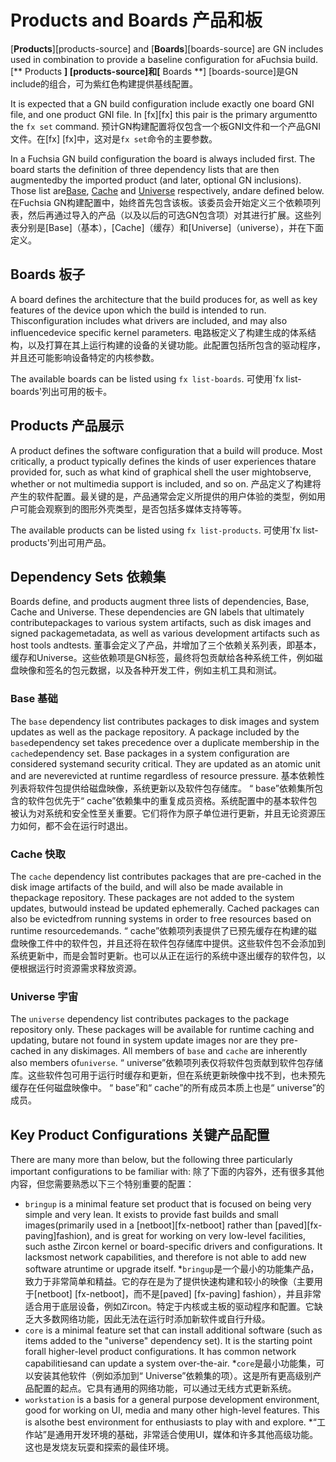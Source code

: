  
# Products and Boards  产品和板 

[**Products**][products-source] and [**Boards**][boards-source] are GN includes used in combination to provide a baseline configuration for aFuchsia build. [** Products **] [products-source]和[** Boards **] [boards-source]是GN include的组合，可为紫红色构建提供基线配置。

It is expected that a GN build configuration include exactly one board GNI file, and one product GNI file. In [fx][fx] this pair is the primary argumentto the `fx set` command. 预计GN构建配置将仅包含一个板GNI文件和一个产品GNI文件。在[fx] [fx]中，这对是`fx set`命令的主要参数。

In a Fuchsia GN build configuration the board is always included first. The board starts the definition of three dependency lists that are then augmentedby the imported product (and later, optional GN inclusions). Those list are[Base](#base), [Cache](#cache) and [Universe](#universe) respectively, andare defined below. 在Fuchsia GN构建配置中，始终首先包含该板。该委员会开始定义三个依赖项列表，然后再通过导入的产品（以及以后的可选GN包含项）对其进行扩展。这些列表分别是[Base]（基本），[Cache]（缓存）和[Universe]（universe），并在下面定义。

 
## Boards  板子 

A board defines the architecture that the build produces for, as well as key features of the device upon which the build is intended to run. Thisconfiguration includes what drivers are included, and may also influencedevice specific kernel parameters. 电路板定义了构建生成的体系结构，以及打算在其上运行构建的设备的关键功能。此配置包括所包含的驱动程序，并且还可能影响设备特定的内核参数。

The available boards can be listed using `fx list-boards`.  可使用`fx list-boards'列出可用的板卡。

 
## Products  产品展示 

A product defines the software configuration that a build will produce. Most critically, a product typically defines the kinds of user experiences thatare provided for, such as what kind of graphical shell the user mightobserve, whether or not multimedia support is included, and so on. 产品定义了构建将产生的软件配置。最关键的是，产品通常会定义所提供的用户体验的类型，例如用户可能会观察到的图形外壳类型，是否包括多媒体支持等等。

The available products can be listed using `fx list-products`.  可使用`fx list-products'列出可用产品。

 
## Dependency Sets  依赖集 

Boards define, and products augment three lists of dependencies, Base, Cache and Universe. These dependencies are GN labels that ultimately contributepackages to various system artifacts, such as disk images and signed packagemetadata, as well as various development artifacts such as host tools andtests. 董事会定义了产品，并增加了三个依赖关系列表，即基本，缓存和Universe。这些依赖项是GN标签，最终将包贡献给各种系统工件，例如磁盘映像和签名的包元数据，以及各种开发工件，例如主机工具和测试。

 
### Base  基础 

The `base` dependency list contributes packages to disk images and system updates as well as the package repository. A package included by the `base`dependency set takes precedence over a duplicate membership in the `cache`dependency set. Base packages in a system configuration are considered systemand security critical. They are updated as an atomic unit and are neverevicted at runtime regardless of resource pressure. 基本依赖性列表将软件包提供给磁盘映像，系统更新以及软件包存储库。 “ base”依赖集所包含的软件包优先于“ cache”依赖集中的重复成员资格。系统配置中的基本软件包被认为对系统和安全性至关重要。它们将作为原子单位进行更新，并且无论资源压力如何，都不会在运行时退出。

 
### Cache  快取 

The `cache` dependency list contributes packages that are pre-cached in the disk image artifacts of the build, and will also be made available in thepackage repository. These packages are not added to the system updates, butwould instead be updated ephemerally. Cached packages can also be evictedfrom running systems in order to free resources based on runtime resourcedemands. “ cache”依赖项列表提供了已预先缓存在构建的磁盘映像工件中的软件包，并且还将在软件包存储库中提供。这些软件包不会添加到系统更新中，而是会暂时更新。也可以从正在运行的系统中逐出缓存的软件包，以便根据运行时资源需求释放资源。

 
### Universe  宇宙 

The `universe` dependency list contributes packages to the package repository only. These packages will be available for runtime caching and updating, butare not found in system update images nor are they pre-cached in any diskimages. All members of `base` and `cache` are inherently also members of`universe`. “ universe”依赖项列表仅将软件包贡献到软件包存储库。这些软件包可用于运行时缓存和更新，但在系统更新映像中找不到，也未预先缓存在任何磁盘映像中。 “ base”和“ cache”的所有成员本质上也是“ universe”的成员。

 
## Key Product Configurations  关键产品配置 

There are many more than below, but the following three particularly important configurations to be familiar with: 除了下面的内容外，还有很多其他内容，但您需要熟悉以下三个特别重要的配置：

 
* `bringup` is a minimal feature set product that is focused on being very simple and very lean. It exists to provide fast builds and small images(primarily used in a [netboot][fx-netboot] rather than [paved][fx-paving]fashion), and is great for working on very low-level facilities, such asthe Zircon kernel or board-specific drivers and configurations. It lacksmost network capabilities, and therefore is not able to add new software atruntime or upgrade itself. *`bringup`是一个最小的功能集产品，致力于非常简单和精益。它的存在是为了提供快速构建和较小的映像（主要用于[netboot] [fx-netboot]，而不是[paved] [fx-paving] fashion），并且非常适合用于底层设备，例如Zircon。特定于内核或主板的驱动程序和配置。它缺乏大多数网络功能，因此无法在运行时添加新软件或自行升级。
* `core` is a minimal feature set that can install additional software (such as items added to the "universe" dependency set). It is the starting point forall higher-level product configurations. It has common network capabilitiesand can update a system over-the-air. *`core`是最小功能集，可以安装其他软件（例如添加到“ Universe”依赖集的项）。这是所有更高级别产品配置的起点。它具有通用的网络功能，可以通过无线方式更新系统。
* `workstation` is a basis for a general purpose development environment, good for working on UI, media and many other high-level features. This is alsothe best environment for enthusiasts to play with and explore. *“工作站”是通用开发环境的基础，非常适合使用UI，媒体和许多其他高级功能。这也是发烧友玩耍和探索的最佳环境。


